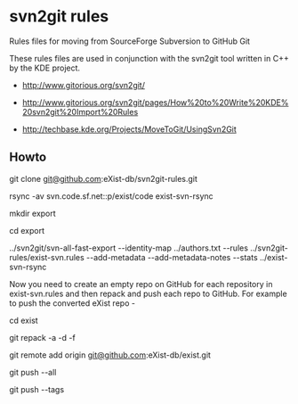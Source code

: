 svn2git rules
==============

Rules files for moving from SourceForge Subversion to GitHub Git

These rules files are used in conjunction with the svn2git tool written in C++ by the KDE project.

* http://www.gitorious.org/svn2git/

* http://www.gitorious.org/svn2git/pages/How%20to%20Write%20KDE%20svn2git%20Import%20Rules

* http://techbase.kde.org/Projects/MoveToGit/UsingSvn2Git

Howto
-----
git clone git@github.com:eXist-db/svn2git-rules.git

rsync -av svn.code.sf.net::p/exist/code exist-svn-rsync

mkdir export

cd export

../svn2git/svn-all-fast-export --identity-map ../authors.txt --rules ../svn2git-rules/exist-svn.rules --add-metadata --add-metadata-notes --stats ../exist-svn-rsync


Now you need to create an empty repo on GitHub for each repository in exist-svn.rules and then repack and push each repo to GitHub. For example to push the converted eXist repo -

cd exist

git repack -a -d -f

git remote add origin git@github.com:eXist-db/exist.git

git push --all

git push --tags
